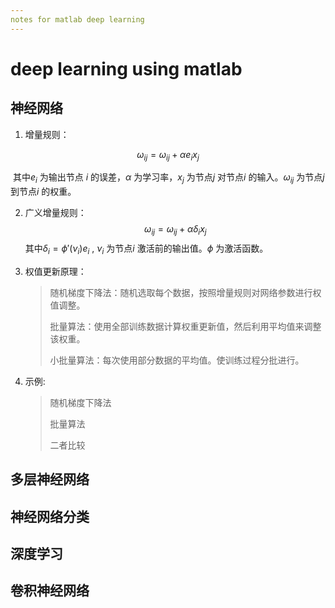 ```yaml
---
notes for matlab deep learning
---
```


# deep learning using matlab

## 神经网络

1. 增量规则：

$$
\omega_{ij}=\omega_{ij}+\alpha e_{i} x_{j}
$$

​    其中$e_{i}$ 为输出节点 $i$ 的误差，$\alpha$ 为学习率，$x_{j}$ 为节点$j$ 对节点$i$ 的输入。$\omega_{ij}$ 为节点$j$ 到节点$i$ 的权重。

2. 广义增量规则：
   $$
   \omega_{ij}=\omega_{ij}+\alpha \delta_{i} x_{j}
   $$
   其中$\delta_{i} = \phi' ( \nu_{i} ) e_{i}$ ,    $\nu_{i}$ 为节点$i$ 激活前的输出值。$\phi$ 为激活函数。

3. 权值更新原理：

   > 随机梯度下降法：随机选取每个数据，按照增量规则对网络参数进行权值调整。
   >
   > 批量算法：使用全部训练数据计算权重更新值，然后利用平均值来调整该权重。
   >
   > 小批量算法：每次使用部分数据的平均值。使训练过程分批进行。

4. 示例:

   > 随机梯度下降法
   >
   > 批量算法
   >
   > 二者比较

## 多层神经网络

## 神经网络分类

## 深度学习

## 卷积神经网络
